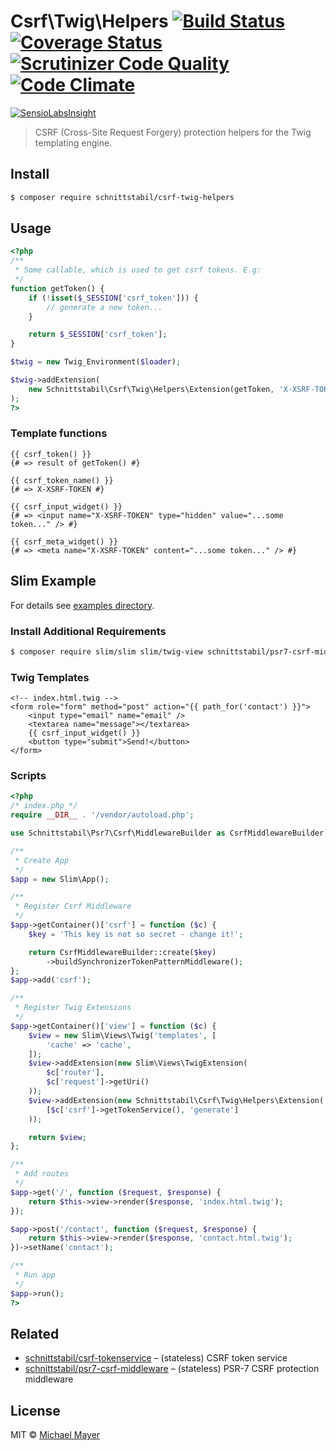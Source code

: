 # Csrf\Twig\Helpers [![Build Status](https://travis-ci.org/schnittstabil/csrf-twig-helpers.svg?branch=master)](https://travis-ci.org/schnittstabil/csrf-twig-helpers) [![Coverage Status](https://coveralls.io/repos/github/schnittstabil/csrf-twig-helpers/badge.svg?branch=master)](https://coveralls.io/github/schnittstabil/csrf-twig-helpers?branch=master) [![Scrutinizer Code Quality](https://scrutinizer-ci.com/g/schnittstabil/csrf-twig-helpers/badges/quality-score.png?b=master)](https://scrutinizer-ci.com/g/schnittstabil/csrf-twig-helpers/?branch=master) [![Code Climate](https://codeclimate.com/github/schnittstabil/csrf-twig-helpers/badges/gpa.svg)](https://codeclimate.com/github/schnittstabil/csrf-twig-helpers)

[![SensioLabsInsight](https://insight.sensiolabs.com/projects/46f79541-4627-48f9-bb9a-92c4f90d02f3/big.png)](https://insight.sensiolabs.com/projects/46f79541-4627-48f9-bb9a-92c4f90d02f3)

> CSRF (Cross-Site Request Forgery) protection helpers for the Twig templating engine.


## Install

```sh
$ composer require schnittstabil/csrf-twig-helpers
```


## Usage

```php
<?php
/**
 * Some callable, which is used to get csrf tokens. E.g:
 */
function getToken() {
    if (!isset($_SESSION['csrf_token'])) {
        // generate a new token...
    }

    return $_SESSION['csrf_token'];
}

$twig = new Twig_Environment($loader);

$twig->addExtension(
    new Schnittstabil\Csrf\Twig\Helpers\Extension(getToken, 'X-XSRF-TOKEN')
);
?>
```

### Template functions
```twig
{{ csrf_token() }}
{# => result of getToken() #}

{{ csrf_token_name() }}
{# => X-XSRF-TOKEN #}

{{ csrf_input_widget() }}
{# => <input name="X-XSRF-TOKEN" type="hidden" value="...some token..." /> #}

{{ csrf_meta_widget() }}
{# => <meta name="X-XSRF-TOKEN" content="...some token..." /> #}
```

## Slim Example

For details see [examples directory](examples/).

### Install Additional Requirements

```sh
$ composer require slim/slim slim/twig-view schnittstabil/psr7-csrf-middleware
```

### Twig Templates

```twig
<!-- index.html.twig -->
<form role="form" method="post" action="{{ path_for('contact') }}">
    <input type="email" name="email" />
    <textarea name="message"></textarea>
    {{ csrf_input_widget() }}
    <button type="submit">Send!</button>
</form>
```

### Scripts

```php
<?php
/* index.php */
require __DIR__ . '/vendor/autoload.php';

use Schnittstabil\Psr7\Csrf\MiddlewareBuilder as CsrfMiddlewareBuilder;

/**
 * Create App
 */
$app = new Slim\App();

/**
 * Register Csrf Middleware
 */
$app->getContainer()['csrf'] = function ($c) {
    $key = 'This key is not so secret - change it!';

    return CsrfMiddlewareBuilder::create($key)
        ->buildSynchronizerTokenPatternMiddleware();
};
$app->add('csrf');

/**
 * Register Twig Extensions
 */
$app->getContainer()['view'] = function ($c) {
    $view = new Slim\Views\Twig('templates', [
        'cache' => 'cache',
    ]);
    $view->addExtension(new Slim\Views\TwigExtension(
        $c['router'],
        $c['request']->getUri()
    ));
    $view->addExtension(new Schnittstabil\Csrf\Twig\Helpers\Extension(
        [$c['csrf']->getTokenService(), 'generate']
    ));

    return $view;
};

/**
 * Add routes
 */
$app->get('/', function ($request, $response) {
    return $this->view->render($response, 'index.html.twig');
});

$app->post('/contact', function ($request, $response) {
    return $this->view->render($response, 'contact.html.twig');
})->setName('contact');

/**
 * Run app
 */
$app->run();
?>
```


## Related

* [schnittstabil/csrf-tokenservice](https://github.com/schnittstabil/csrf-tokenservice) – (stateless) CSRF token service
* [schnittstabil/psr7-csrf-middleware](https://github.com/schnittstabil/psr7-csrf-middleware) – (stateless) PSR-7 CSRF protection middleware


## License

MIT © [Michael Mayer](http://schnittstabil.de)
